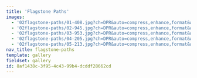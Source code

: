 ```yaml
---
title: 'Flagstone Paths'
images:
  - '02flagstone-paths/01-408.jpg?ch=DPR&auto=compress,enhance,format&w=475&h=300'
  - '02flagstone-paths/02-945.jpg?ch=DPR&auto=compress,enhance,format&w=475&h=300'
  - '02flagstone-paths/03-953.jpg?ch=DPR&auto=compress,enhance,format&w=475&h=300'
  - '02flagstone-paths/04-205.jpg?ch=DPR&auto=compress,enhance,format&w=475&h=300'
  - '02flagstone-paths/05-213.jpg?ch=DPR&auto=compress,enhance,format&w=475&h=300'
nav_title: flagstone-paths
template: gallery
fieldset: gallery
id: 8af1438c-3f95-4c43-99b4-dcddf28662cd
---
```

